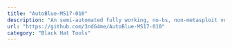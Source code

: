 ```yaml
---
title: "AutoBlue-MS17-010"
description: "An semi-automated fully working, no-bs, non-metasploit version of the public exploit code for MS17-010."
url: "https://github.com/3ndG4me/AutoBlue-MS17-010"
category: "Black Hat Tools"
---
```

